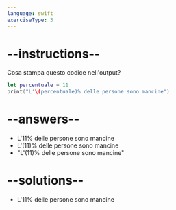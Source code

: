 ```yaml
---
language: swift
exerciseType: 3
---
```


# --instructions--

Cosa stampa questo codice nell'output?
```swift
let percentuale = 11
print("L'\(percentuale)% delle persone sono mancine")
```

# --answers--

- L'11% delle persone sono mancine
- L'\(11)% delle persone sono mancine
- "L'\(11)% delle persone sono mancine"

# --solutions--

- L'11% delle persone sono mancine
